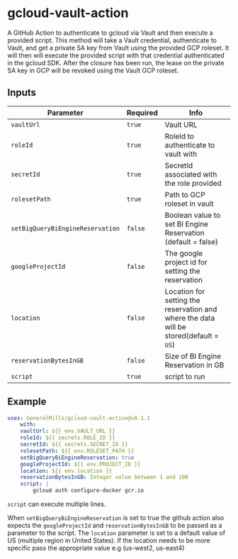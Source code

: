 # gcloud-vault-action

A GitHub Action to authenticate to gcloud via Vault and then execute a provided script.
This method will take a Vault credential, authenticate to Vault, and get a private SA key from Vault using the provided GCP roleset. It will then will execute the provided script with that credential authenticated in the gcloud SDK. After the closure has been run, the lease on the private SA key in GCP will be revoked using the Vault GCP roleset.

## Inputs

| Parameter                         | Required | Info                                                                                   |
| --------------------------------- | -------- | -------------------------------------------------------------------------------------- |
| `vaultUrl`                        | `true`   | Vault URL                                                                              |
| `roleId`                          | `true`   | RoleId to authenticate to vault with                                                   |
| `secretId`                        | `true`   | SecretId associated with the role provided                                             |
| `rolesetPath`                     | `true`   | Path to GCP roleset in vault                                                           |
| `setBigQueryBiEngineReservation`  | `false`  | Boolean value to set BI Engine Reservation (default = false)                           |
| `googleProjectId`                 | `false`  | The google project id for setting the reservation                                      |
| `location`                        | `false`  | Location for setting the reservation and where the data will be stored(default = `US`) |
| `reservationBytesInGB`            | `false`  | Size of BI Engine Reservation in GB                                                    |
| `script`                          | `true`   | script to run                                                                          |

## Example

```yaml
uses: GeneralMills/gcloud-vault-action@v0.1.1
    with:
    vaultUrl: ${{ env.VAULT_URL }}
    roleId: ${{ secrets.ROLE_ID }}
    secretId: ${{ secrets.SECRET_ID }}
    rolesetPath: ${{ env.ROLESET_PATH }}
    setBigQueryBiEngineReservation: true
    googleProjectId: ${{ env.PROJECT_ID }}
    location: ${{ env.location }}
    reservationBytesInGB: Integer value between 1 and 100
    script: |
        gcloud auth configure-docker gcr.io
```

`script` can execute multiple lines.

When `setBigQueryBiEngineReservation` is set to true the github action also expects the `googleProjectId` and `reservationBytesInGB` to be passed as a parameter to the script. The `location` parameter is set to a default value of US (multiple region in United States). If the location needs to be more specific pass the appropriate value 
e.g (us-west2, us-east4)
